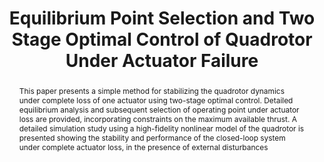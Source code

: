 ---
layout: project-page-new
title: "Equilibrium Point Selection and Two Stage Optimal Control of Quadrotor Under Actuator Failure"
authors:
  - name: Vidya C S
    sup: 1
  - name: Harikumar Kandath
    sup: 1
affiliations:
  - name: Robotics Research Center, IIIT Hyderabad, India
    link: https://robotics.iiit.ac.in
    sup: 1
permalink: /publications/2024/Vidya_Equilibrium/
abstract: "This paper presents a simple method for stabilizing the quadrotor dynamics under complete loss of one actuator using two-stage optimal control. Detailed equilibrium analysis and subsequent selection of operating point under actuator loss are provided, incorporating constraints on the maximum available thrust. A detailed simulation study using a high-fidelity nonlinear model of the quadrotor is presented showing the stability and performance of the closed-loop system under complete actuator
loss, in the presence of external disturbances"
#project_page: https://llmbev.github.io/talk2bev/
paper: https://ieeexplore.ieee.org/stamp/stamp.jsp?arnumber=10843913
#code: https://github.com/llmbev/talk2bev
#supplement: https://clipgraphs.github.io/static/pdfs/Supplementary.pdf
#video: https://www.youtube.com/watch?v=TMht-8SGJ0I
#iframe: https://www.youtube.com/embed/TMht-8SGJ0I
#demo: https://anyloc.github.io/#interactive_demo

---